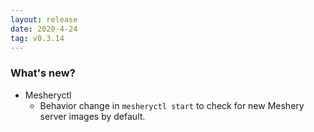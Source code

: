 ```yaml
---
layout: release
date: 2020-4-24
tag: v0.3.14
---
```


### What's new?

- Mesheryctl
  - Behavior change in `mesheryctl start` to check for new Meshery server images by default.

